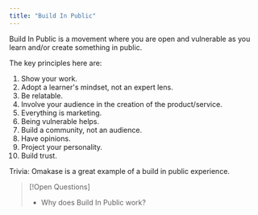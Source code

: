 ```yaml
---
title: "Build In Public"
---
```


Build In Public is a movement where you are open and vulnerable as you learn and/or create something in public.

The key principles here are: 
1. Show your work.
2. Adopt a learner's mindset, not an expert lens.
3. Be relatable.
4. Involve your audience in the creation of the product/service.
5. Everything is marketing.
6. Being vulnerable helps.
7. Build a community, not an audience.
8. Have opinions.
9. Project your personality.
10. Build trust.


Trivia: Omakase is a great example of a build in public experience.


>[!Open Questions]
> - Why does Build In Public work?